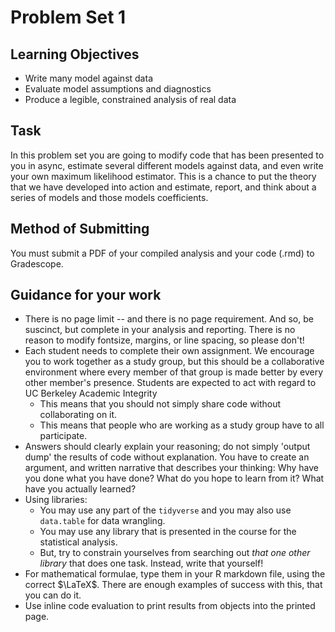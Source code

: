 # Problem Set 1 

## Learning Objectives 

- Write many model against data
- Evaluate model assumptions and diagnostics 
- Produce a legible, constrained analysis of real data 

## Task 

In this problem set you are going to modify code that has been presented to you in async, estimate several different models against data, and even write your own maximum likelihood estimator. This is a chance to put the theory that we have developed into action and estimate, report, and think about a series of models and those models coefficients. 

## Method of Submitting 

You must submit a PDF of your compiled analysis and your code (.rmd) to Gradescope. 

## Guidance for your work

- There is no page limit -- and there is no page requirement. And so, be suscinct, but complete in your analysis and reporting. There is no reason to modify fontsize, margins, or line spacing, so please don't!  
- Each student needs to complete their own assignment. We encourage you to work together as a study group, but this should be a collaborative environment where every member of that group is made better by every other member's presence. Students are expected to act with regard to UC Berkeley Academic Integrity
  - This means that you should not simply share code without collaborating on it. 
  - This means that people who are working as a study group have to all participate. 
- Answers should clearly explain your reasoning; do not simply 'output dump' the results of code without explanation. You have to create an argument, and written narrative that describes your thinking: Why have you done what you have done? What do you hope to learn from it? What have you actually learned?  
- Using libraries: 
  - You may use any part of the `tidyverse` and you may also use `data.table` for data wrangling. 
  - You may use any library that is presented in the course for the statistical analysis.
  - But, try to constrain yourselves from searching out *that one other library* that does one task. Instead, write that yourself! 
- For mathematical formulae, type them in your R markdown file, using the correct $\LaTeX$. There are enough examples of success with this, that you can do it. 
- Use inline code evaluation to print results from objects into the printed page. 
